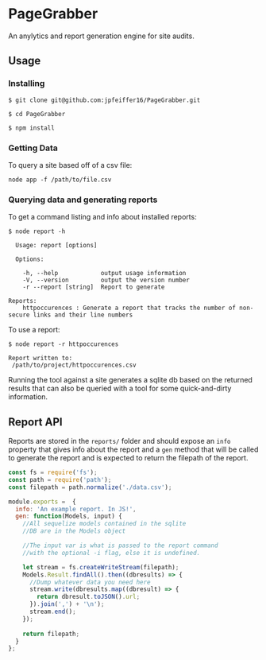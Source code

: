 # PageGrabber
An anylytics and report generation engine for site audits.

## Usage

### Installing
`$ git clone git@github.com:jpfeiffer16/PageGrabber.git`

`$ cd PageGrabber`

`$ npm install`

### Getting Data
To query a site based off of a csv file:

`node app -f /path/to/file.csv`

### Querying data and generating reports
To get a command listing and info about installed reports:

`$ node report -h`

```
  Usage: report [options]

  Options:

    -h, --help            output usage information
    -V, --version         output the version number
    -r --report [string]  Report to generate

Reports:
    httpoccurences : Generate a report that tracks the number of non-secure links and their line numbers
```

To use a report:

`$ node report -r httpoccurences`
```
Report written to:
 /path/to/project/httpoccurences.csv
```

Running the tool against a site generates a sqlite db based on the returned
results that can also be queried with a tool for some quick-and-dirty
information.

## Report API
Reports are stored in the `reports/` folder and should expose an 
`info` property that gives info about the report and a `gen` method 
that will be called to generate the report and is expected to return
 the filepath of the report.

```javascript
const fs = require('fs');
const path = require('path');
const filepath = path.normalize('./data.csv');

module.exports =  {
  info: 'An example report. In JS!',
  gen: function(Models, input) {
    //All sequelize models contained in the sqlite 
    //DB are in the Models object

    //The input var is what is passed to the report command
    //with the optional -i flag, else it is undefined.

    let stream = fs.createWriteStream(filepath);
    Models.Result.findAll().then((dbresults) => {
      //Dump whatever data you need here
      stream.write(dbresults.map((dbresult) => {
        return dbresult.toJSON().url;
      }).join(',') + '\n');
      stream.end();
    });
    
    return filepath;
  }
};
```